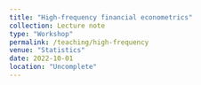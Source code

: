 ```yaml
---
title: "High-frequency financial econometrics"
collection: Lecture note
type: "Workshop"
permalink: /teaching/high-frequency
venue: "Statistics"
date: 2022-10-01
location: "Uncomplete"
---
```



